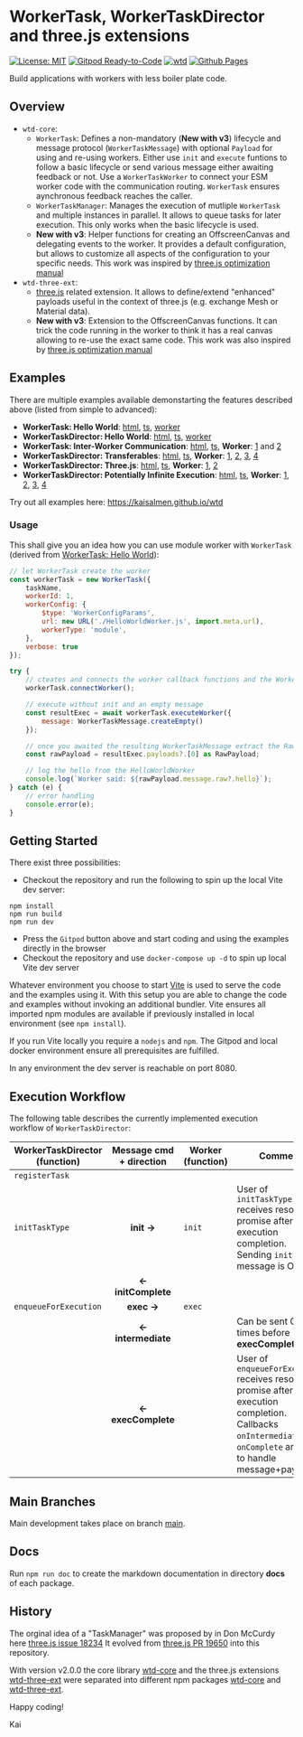 # WorkerTask, WorkerTaskDirector and three.js extensions

[![License: MIT](https://img.shields.io/badge/License-MIT-yellow.svg)](https://github.com/kaisalmen/three-wtm/blob/main/LICENSE)
[![Gitpod Ready-to-Code](https://img.shields.io/badge/Gitpod-ready--to--code-blue?logo=gitpod)](https://gitpod.io/#https://github.com/kaisalmen/three-wtm)
[![wtd](https://github.com/kaisalmen/wtd/actions/workflows/actions.yml/badge.svg)](https://github.com/kaisalmen/wtd/actions/workflows/actions.yml)
[![Github Pages](https://img.shields.io/badge/github%20pages-121013?style=for-the-badge&logo=github)](https://kaisalmen.github.io/wtd)

Build applications with workers with less boiler plate code.

## Overview

- `wtd-core`:
  - `WorkerTask`: Defines a non-mandatory (**New with v3**) lifecycle and message protocol (`WorkerTaskMessage`) with optional `Payload` for using and re-using workers. Either use `init` and `execute` funtions to follow a basic lifecycle or send various message either awaiting feedback or not. Use a `WorkerTaskWorker` to connect your ESM worker code with the communication routing. `WorkerTask` ensures aynchronous feedback reaches the caller.
  - `WorkerTaskManager`: Manages the execution of mutliple `WorkerTask` and multiple instances in parallel. It allows to queue tasks for later execution. This only works when the basic lifecycle is used.
  - **New with v3**: Helper functions for creating an OffscreenCanvas and delegating events to the worker. It provides a default configuration, but allows to customize all aspects of the configuration to your specific needs. This work was inspired by [three.js optimization manual](https://threejs.org/manual/#en/offscreencanvas)
- `wtd-three-ext`:
  - [three.js](https://github.com/mrdoob/three.js) related extension. It allows to define/extend "enhanced" payloads useful in the context of three.js (e.g. exchange Mesh or Material data).
  - **New with v3**: Extension to the OffscreenCanvas functions. It can trick the code running in the worker to think it has a real canvas allowing to re-use the exact same code. This work was also inspired by [three.js optimization manual](https://threejs.org/manual/#en/offscreencanvas)

## Examples

There are multiple examples available demonstarting the features described above (listed from simple to advanced):

- **WorkerTask: Hello World**: [html](./packages/examples/helloWorldWorkerTask.html), [ts](./packages/examples/src/helloWorld/HelloWorldWorkerTask.ts), [worker](./packages/examples/src/worker/HelloWorldWorker.ts)
- **WorkerTaskDirector: Hello World**: [html](./packages/examples/helloWorldWorkerTaskDirector.html), [ts](./packages/examples/src/helloWorld/helloWorldWorkerTaskDirector.ts), [worker](./packages/examples/src/worker/HelloWorldWorker.ts)
- **WorkerTask: Inter-Worker Communication**: [html](./packages/examples/workerCom.html), [ts](./packages/examples/src/com/WorkerCom.ts), **Worker**: [1](./packages/examples/src/worker/Com1Worker.ts) and [2](./packages/examples/src/worker/Com2Worker.ts)
- **WorkerTaskDirector: Transferables**: [html](./packages/examples/transferables.html), [ts](./packages/examples/src/transferables/TransferablesTestbed.ts), **Worker**: [1](./packages/examples/src/worker/TransferableWorkerTest1.ts), [2](./packages/examples/src/worker/TransferableWorkerTest2.ts), [3](./packages/examples/src/worker/TransferableWorkerTest3.ts), [4](./packages/examples/src/worker/TransferableWorkerTest4.ts)
- **WorkerTaskDirector: Three.js**: [html](./packages/examples/threejs.html), [ts](./packages/examples/src/threejs/Threejs.ts), **Worker**: [1](./packages/examples/src/worker/HelloWorldThreeWorker.ts), [2](./packages/examples/src/worker/OBJLoaderWorker.ts)
- **WorkerTaskDirector: Potentially Infinite Execution**: [html](./packages/examples/potentially_infinite.html), [ts](./packages/examples/src/infinite/PotentiallyInfiniteExample.ts), **Worker**: [1](./packages/examples/src/worker/InfiniteWorkerExternalGeometry.ts), [2](./packages/examples/src/worker/InfiniteWorkerInternalGeometry.ts), [3](https://github.com/kaisalmen/WWOBJLoader/blob/main/packages/objloader2/src/worker/OBJLoader2Worker.ts), [4](./packages/examples/src/infinite/PotentiallyInfiniteExample.ts#L627-L668)

Try out all examples here: <https://kaisalmen.github.io/wtd>

### Usage

This shall give you an idea how you can use module worker with `WorkerTask` (derived from [WorkerTask: Hello World](./packages/examples/src/helloWorld/HelloWorldWorkerTask.ts)):

```js
// let WorkerTask create the worker
const workerTask = new WorkerTask({
    taskName,
    workerId: 1,
    workerConfig: {
        $type: 'WorkerConfigParams',
        url: new URL('./HelloWorldWorker.js', import.meta.url),
        workerType: 'module',
    },
    verbose: true
});

try {
    // cteates and connects the worker callback functions and the WorkerTask
    workerTask.connectWorker();

    // execute without init and an empty message
    const resultExec = await workerTask.executeWorker({
        message: WorkerTaskMessage.createEmpty()
    });

    // once you awaited the resulting WorkerTaskMessage extract the RawPayload
    const rawPayload = resultExec.payloads?.[0] as RawPayload;

    // log the hello from the HelloWorldWorker
    console.log(`Worker said: ${rawPayload.message.raw?.hello}`);
} catch (e) {
    // error handling
    console.error(e);
}
```

## Getting Started

There exist three possibilities:

- Checkout the repository and run the following to spin up the local Vite dev server:

```shell
npm install
npm run build
npm run dev
```

- Press the `Gitpod` button above and start coding and using the examples directly in the browser
- Checkout the repository and use `docker-compose up -d` to spin up local Vite dev server

Whatever environment you choose to start [Vite](https://vitejs.dev/) is used to serve the code and the examples using it. With this setup you are able to change the code and examples without invoking an additional bundler. Vite ensures all imported npm modules are available if previously installed in local environment (see `npm install`).

If you run Vite locally you require a `nodejs` and `npm`. The Gitpod and local docker environment ensure all prerequisites are fulfilled.

In any environment the dev server is reachable on port 8080.

## Execution Workflow

The following table describes the currently implemented execution workflow of `WorkerTaskDirector`:

| WorkerTaskDirector (function)  | Message cmd + direction   | Worker (function) | Comment
| ---                           | :---:                     | ---               | ---
| `registerTask`                |                           |                   |
| `initTaskType`                | **init ->**               | `init`            | User of `initTaskType` receives resolved promise after execution completion.<br>Sending `init` message is Optional
|                               | **<- initComplete**       |                   |
| `enqueueForExecution`         | **exec ->**               | `exec`            |
|                               | **<- intermediate**       |                   | Can be sent 0 to n times before **execComplete**
|                               | **<- execComplete**       |                   | User of `enqueueForExecution` receives resolved promise after execution completion.<br>Callbacks `onIntermediate` and `onComplete` are used to handle message+payload.

## Main Branches

Main development takes place on branch [main](https://github.com/kaisalmen/three-wtm/tree/main).

## Docs

Run `npm run doc` to create the markdown documentation in directory **docs** of each package.

## History

The orginal idea of a "TaskManager" was proposed by in Don McCurdy here [three.js issue 18234](https://github.com/mrdoob/three.js/issues/18234) It evolved from [three.js PR 19650](https://github.com/mrdoob/three.js/pull/19650) into this repository.

With version v2.0.0 the core library [wtd-core](./packages/wtd-core) and the three.js extensions [wtd-three-ext](./packages/wtd-three-ext) were separated into different npm packages [wtd-core](https://www.npmjs.com/package/wtd-core) and [wtd-three-ext](https://www.npmjs.com/package/wtd-three-ext).

Happy coding!

Kai
